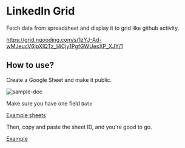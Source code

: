 # LinkedIn Grid

Fetch data from spreadsheet and display it to grid like github activity.

https://grid.ngooding.com/s/1zYJ-Ad-wMJeucV6jpXlQTz_I4Cjy1PgfGWUesXP_XJY/1

## How to use?

Create a Google Sheet and make it public. 

![sample-doc](http://res.cloudinary.com/dr15yjl8w/image/upload/v1728297958/public/jn3zcdiubvrfgszviny5.png)

Make sure you have one field `Date` 

[Example sheets](https://docs.google.com/spreadsheets/d/1OJIQGSoD_UZ7veL0v0UwdesgR87J1nisqWdBGutXqig/edit?usp=sharing)

Then, copy and paste the sheet ID, and you're good to go.

[Example](https://grid.ngooding.com/s/1OJIQGSoD_UZ7veL0v0UwdesgR87J1nisqWdBGutXqig/1)

